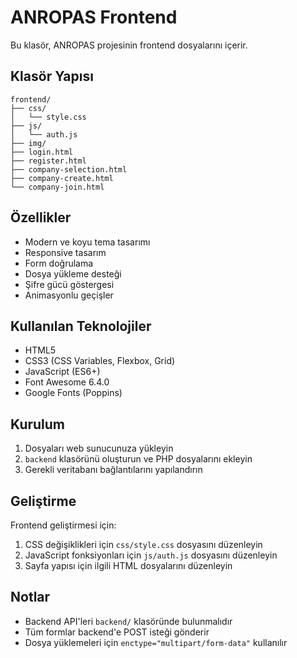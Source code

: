 # ANROPAS Frontend

Bu klasör, ANROPAS projesinin frontend dosyalarını içerir.

## Klasör Yapısı

```
frontend/
├── css/
│   └── style.css
├── js/
│   └── auth.js
├── img/
├── login.html
├── register.html
├── company-selection.html
├── company-create.html
└── company-join.html
```

## Özellikler

- Modern ve koyu tema tasarımı
- Responsive tasarım
- Form doğrulama
- Dosya yükleme desteği
- Şifre gücü göstergesi
- Animasyonlu geçişler

## Kullanılan Teknolojiler

- HTML5
- CSS3 (CSS Variables, Flexbox, Grid)
- JavaScript (ES6+)
- Font Awesome 6.4.0
- Google Fonts (Poppins)

## Kurulum

1. Dosyaları web sunucunuza yükleyin
2. `backend` klasörünü oluşturun ve PHP dosyalarını ekleyin
3. Gerekli veritabanı bağlantılarını yapılandırın

## Geliştirme

Frontend geliştirmesi için:
1. CSS değişiklikleri için `css/style.css` dosyasını düzenleyin
2. JavaScript fonksiyonları için `js/auth.js` dosyasını düzenleyin
3. Sayfa yapısı için ilgili HTML dosyalarını düzenleyin

## Notlar

- Backend API'leri `backend/` klasöründe bulunmalıdır
- Tüm formlar backend'e POST isteği gönderir
- Dosya yüklemeleri için `enctype="multipart/form-data"` kullanılır 